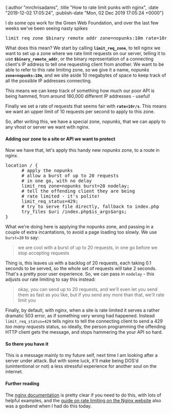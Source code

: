 

{:author "mrchrisadams", :title "How to rate limit punks with nginx", :date "2019-12-02 17:05:24", :publish-date "Mon, 02 Dec 2019 17:05:24 +0000"}



<!-- content below -->

<!-- wp:paragraph -->
<p>I do some ops work for the Green Web Foundation, and over the last few weeks we've been seeing nasty spikes </p>
<!-- /wp:paragraph -->

<!-- wp:paragraph -->
<p></p>
<!-- /wp:paragraph -->

<!-- wp:syntaxhighlighter/code -->
<pre class="wp-block-syntaxhighlighter-code">limit_req_zone $binary_remote_addr zone=nopunks:10m rate=10r/s;</pre>
<!-- /wp:syntaxhighlighter/code -->

<!-- wp:paragraph -->
<p>What does this mean? We start by calling <strong><code>limit_req_zone</code></strong>, to tell nginx we want to set up a zone where we rate limit requests on our server, telling it to use  <strong><code>$binary_remote_addr</code></strong>, or the binary representation of a connecting client's IP address to tell one requesting client from another. We want to be able to refer to this rate limiting zone, so we give it a name, <em>nopunks</em> <strong><code>zone=nopunks:10m</code></strong>, and we site aside 10 megabytes of space to keep track of all the possible IP addresses connecting.</p>
<!-- /wp:paragraph -->

<!-- wp:paragraph -->
<p>This means we can keep track of something how much our poor API is being hammed, from around 160,000 different IP addresses - useful!</p>
<!-- /wp:paragraph -->

<!-- wp:paragraph -->
<p>Finally we set a rate of requests that seems fair with <strong><code>rate=10r/s</code></strong>. This means we want an upper limit of 10 requests per second to apply to this zone.</p>
<!-- /wp:paragraph -->

<!-- wp:paragraph -->
<p>So, after writing this, we have a special zone, <em>nopunks</em>, that we can apply to any vhost or server we want with nginx.</p>
<!-- /wp:paragraph -->

<!-- wp:heading {"level":4} -->
<h4>Adding our zone to a site or API we want to protect</h4>
<!-- /wp:heading -->

<!-- wp:paragraph -->
<p>Now we have that, let's apply this handy new <em>nopunks</em> zone, to a route in nginx. </p>
<!-- /wp:paragraph -->

<!-- wp:syntaxhighlighter/code -->
<pre class="wp-block-syntaxhighlighter-code">location / {
      # apply the nopunks
      # allow a burst of up to 20 requests
      # in one go, with no delay
      limit_req zone=nopunks burst=20 nodelay;
      # tell the offending client they are being
      # rate limited - it's polite!
      limit_req_status=429;
      # try to serve file directly, fallback to index.php
      try_files $uri /index.php$is_args$args;
}</pre>
<!-- /wp:syntaxhighlighter/code -->

<!-- wp:paragraph -->
<p>What we're doing here is applying the nopunks zone, and passing in a couple of extra incantations, to avoid a page loading too slowly.  We use <code>burst=20</code> to say:</p>
<!-- /wp:paragraph -->

<!-- wp:quote -->
<blockquote class="wp-block-quote"><p>we are cool with a burst of up to 20 requests, in one go before we stop accepting requests</p></blockquote>
<!-- /wp:quote -->

<!-- wp:paragraph -->
<p>Thing is, this leaves us with a backlog of 20 requests, each taking 0.1 seconds to be served, so the whole set of requests will take 2 seconds. That's a pretty poor user experience. So, we can pass in <code>nodelay</code> - this adjusts our rate limiting to say this instead:</p>
<!-- /wp:paragraph -->

<!-- wp:quote -->
<blockquote class="wp-block-quote"><p>okay, you can send up to 20 requests, and we'll even let you send them as fast as you like, but if you send any more than that, we'll rate limit you</p></blockquote>
<!-- /wp:quote -->

<!-- wp:paragraph -->
<p>Finally, by default, with nginx, when a site is rate limited it serves a rather dramatic 503 error, as if something very wrong had happened. Instead <code>limit_req_status=429</code> tells nginx to tell the connecting client to send a 429  <em>too many requests</em> status, so ideally, the person programming the offending HTTP client gets the message, and stops hammering the your API so hard.</p>
<!-- /wp:paragraph -->

<!-- wp:heading {"level":4} -->
<h4>So there you have it</h4>
<!-- /wp:heading -->

<!-- wp:paragraph -->
<p>This is a message mainly to my future self, next time I am looking after a server under attack. But with some luck, it'll make being DOS'd (unintentional or not) a less stressful experience for another soul on the internet.</p>
<!-- /wp:paragraph -->

<!-- wp:paragraph -->
<p></p>
<!-- /wp:paragraph -->

<!-- wp:heading {"level":4} -->
<h4>Further reading</h4>
<!-- /wp:heading -->

<!-- wp:paragraph -->
<p>The <a href="https://nginx.org/en/docs/http/ngx_http_limit_req_module.html#limit_req_status">nginx documentation</a> is pretty clear if you need to do this, with lots of helpful examples, and the <a href="https://www.nginx.com/blog/rate-limiting-nginx/#limit_req_status">guide on rate limiting on the Nginx website</a>  also was a godsend when I had do this today.</p>
<!-- /wp:paragraph -->

